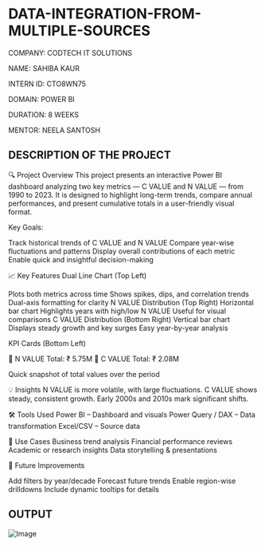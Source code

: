# DATA-INTEGRATION-FROM-MULTIPLE-SOURCES

COMPANY: CODTECH IT SOLUTIONS

NAME: SAHIBA KAUR

INTERN ID: CTO8WN75

DOMAIN: POWER BI

DURATION: 8 WEEKS

MENTOR: NEELA SANTOSH

## DESCRIPTION OF THE PROJECT 

🔍 Project Overview
This project presents an interactive Power BI dashboard analyzing two key metrics — C VALUE and N VALUE — from 1990 to 2023. It is designed to highlight long-term trends, compare annual performances, and present cumulative totals in a user-friendly visual format.

Key Goals:

Track historical trends of C VALUE and N VALUE
Compare year-wise fluctuations and patterns
Display overall contributions of each metric
Enable quick and insightful decision-making

📈 Key Features
Dual Line Chart (Top Left)

Plots both metrics across time
Shows spikes, dips, and correlation trends
Dual-axis formatting for clarity
N VALUE Distribution (Top Right)
Horizontal bar chart
Highlights years with high/low N VALUE
Useful for visual comparisons
C VALUE Distribution (Bottom Right)
Vertical bar chart
Displays steady growth and key surges
Easy year-by-year analysis

KPI Cards (Bottom Left)

📌 N VALUE Total: ₹ 5.75M
📌 C VALUE Total: ₹ 2.08M

Quick snapshot of total values over the period

💡 Insights
N VALUE is more volatile, with large fluctuations.
C VALUE shows steady, consistent growth.
Early 2000s and 2010s mark significant shifts.

🛠️ Tools Used
Power BI – Dashboard and visuals
Power Query / DAX – Data transformation
Excel/CSV – Source data

🚀 Use Cases
Business trend analysis
Financial performance reviews
Academic or research insights
Data storytelling & presentations

🔮 Future Improvements

Add filters by year/decade
Forecast future trends
Enable region-wise drilldowns
Include dynamic tooltips for details

## OUTPUT  
![Image](https://github.com/user-attachments/assets/4f64685c-4f0b-41e0-b6f6-33938e1cd73a)
